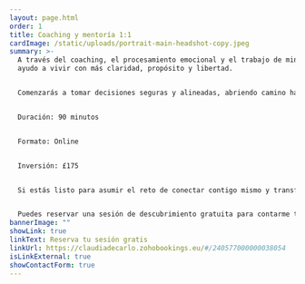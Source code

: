 ```yaml
---
layout: page.html
order: 1
title: Coaching y mentoría 1:1
cardImage: /static/uploads/portrait-main-headshot-copy.jpeg
summary: >-
  A través del coaching, el procesamiento emocional y el trabajo de mindset, te
  ayudo a vivir con más claridad, propósito y libertad.


  Comenzarás a tomar decisiones seguras y alineadas, abriendo camino hacia nuevas versiones de ti mismo y permitiéndote descubrir un potencial mayor del que hoy imaginas, creando más facilidad, alegría y fluidez en tu vida.


  Duración: 90 minutos


  Formato: Online


  Inversión: £175


  Si estás listo para asumir el reto de conectar contigo mismo y transformar tu vida desde adentro, no dudes en contactarme.


  Puedes reservar una sesión de descubrimiento gratuita para contarme tu caso, o enviarme un email con lo que quieras compartir.
bannerImage: ""
showLink: true
linkText: Reserva tu sesión gratis
linkUrl: https://claudiadecarlo.zohobookings.eu/#/240577000000038054
isLinkExternal: true
showContactForm: true
---
```

